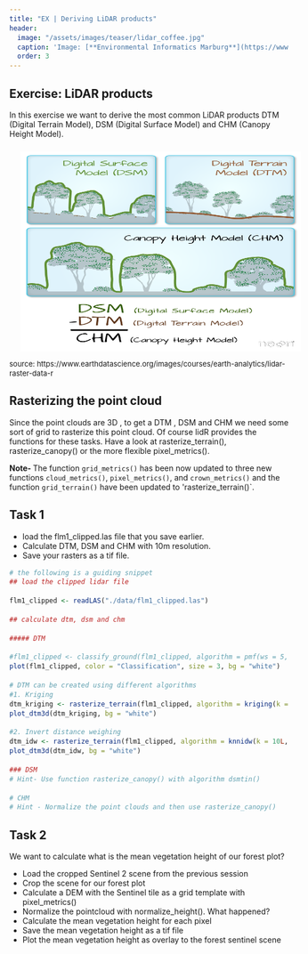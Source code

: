 ```yaml
---
title: "EX | Deriving LiDAR products"
header:
  image: "/assets/images/teaser/lidar_coffee.jpg"
  caption: 'Image: [**Environmental Informatics Marburg**](https://www.uni-marburg.de/en/fb19/disciplines/physisch/environmentalinformatics){:target="_blank"}'
  order: 3
---
```


## Exercise: LiDAR products 

In this exercise we want to derive the most common LiDAR products DTM (Digital Terrain Model), DSM (Digital Surface Model) and CHM (Canopy Height Model).

<img src="lidarTree-height.png" width="1104" height="359" align="centre" vspace="10" hspace="20">
<font size="-1">source: https://www.earthdatascience.org/images/courses/earth-analytics/lidar-raster-data-r</font>

## Rasterizing the point cloud

Since the point clouds are 3D , to get a DTM , DSM and CHM we need some sort of grid to rasterize this point cloud.
Of course lidR provides the functions for these tasks. Have a look at rasterize_terrain(), rasterize_canopy() or the more flexible pixel_metrics().

<b> Note- </b> The function `grid_metrics()` has been now updated to three new functions `cloud_metrics()`, `pixel_metrics()`, and `crown_metrics()` and the function `grid_terrain()` have been updated to 'rasterize_terrain()`. 

## Task 1
* load the flm1_clipped.las file that you save earlier.
* Calculate DTM, DSM and CHM with 10m resolution.
* Save your rasters as a tif file. 

```r
# the following is a guiding snippet 
## load the clipped lidar file

flm1_clipped <- readLAS("./data/flm1_clipped.las")

## calculate dtm, dsm and chm

##### DTM

#flm1_clipped <- classify_ground(flm1_clipped, algorithm = pmf(ws = 5, th = 3)) #step to classify ground points based on Progressive Morphological Filter
plot(flm1_clipped, color = "Classification", size = 3, bg = "white") 

# DTM can be created using different algorithms
#1. Kriging
dtm_kriging <- rasterize_terrain(flm1_clipped, algorithm = kriging(k = 40))
plot_dtm3d(dtm_kriging, bg = "white") 

#2. Invert distance weighing
dtm_idw <- rasterize_terrain(flm1_clipped, algorithm = knnidw(k = 10L, p = 2))
plot_dtm3d(dtm_idw, bg = "white") 

### DSM 
# Hint- Use function rasterize_canopy() with algorithm dsmtin()

# CHM
# Hint - Normalize the point clouds and then use rasterize_canopy()

```

## Task 2 

We want to calculate what is the mean vegetation height of our forest plot?

* Load the cropped Sentinel 2 scene from the previous session
* Crop the scene for our forest plot
* Calculate a DEM with the Sentinel tile as a grid template with pixel_metrics()
* Normalize the pointcloud with normalize_height(). What happened?
* Calculate the mean vegetation height for each pixel
* Save the mean vegetation height as a tif file
* Plot the mean vegetation height as overlay to the forest sentinel scene









